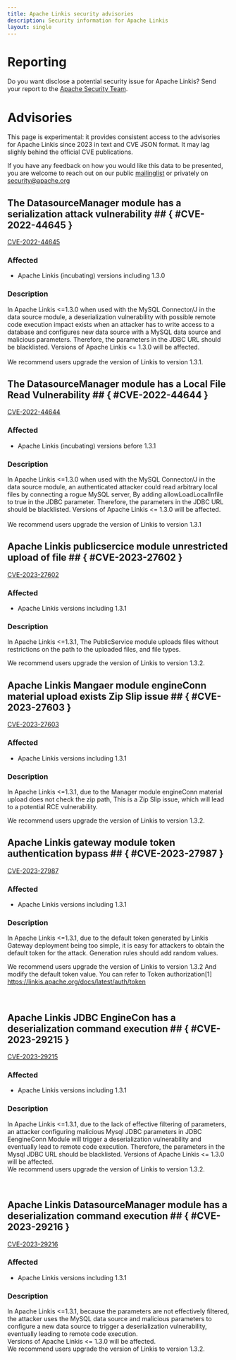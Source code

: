 ```yaml
---
title: Apache Linkis security advisories
description: Security information for Apache Linkis
layout: single
---
```


# Reporting

Do you want disclose a potential security issue for Apache Linkis? Send your report to the  [Apache Security Team](mailto:security@apache.org).

# Advisories

This page is experimental: it provides consistent access to the advisories for Apache Linkis since 2023 in text and CVE JSON format. It may lag slighly behind the official CVE publications. 

If you have any feedback on how you would like this data to be presented, you are welcome to reach out on our public [mailinglist](/mailinglist) or privately on [security@apache.org](mailto:security@apache.org)

## The DatasourceManager module has a serialization attack vulnerability ## { #CVE-2022-44645 }

[CVE-2022-44645](./CVE-2022-44645.cve.json)

### Affected

* Apache Linkis (incubating) versions  including 1.3.0


### Description



In Apache Linkis &lt;=1.3.0 when used with the MySQL Connector/J in the data source module, a deserialization vulnerability with possible remote code execution impact exists when an attacker has to write access to a database and configures new data source with a MySQL data source and malicious parameters. Therefore, the parameters in the JDBC URL should be blacklisted. Versions of Apache Linkis &lt;= 1.3.0 will be affected.<br><br>We recommend users upgrade the version of Linkis to version 1.3.1.<br>

## The DatasourceManager module has a Local File Read Vulnerability ## { #CVE-2022-44644 }

[CVE-2022-44644](./CVE-2022-44644.cve.json)

### Affected

* Apache Linkis (incubating) versions  before 1.3.1


### Description

In Apache Linkis &lt;=1.3.0 when used with the MySQL Connector/J in the data source module, an authenticated attacker could read arbitrary local files by connecting a rogue MySQL server, By adding allowLoadLocalInfile to true in the JDBC parameter. Therefore, the parameters in the JDBC URL should be blacklisted. Versions of Apache Linkis &lt;= 1.3.0 will be affected.&nbsp;<br><br><span style="background-color: rgb(255, 255, 255);">We recommend users upgrade the version of Linkis to version 1.3.1</span><br>

## Apache Linkis publicsercice module unrestricted upload of file ## { #CVE-2023-27602 }

[CVE-2023-27602](./CVE-2023-27602.cve.json)

### Affected

* Apache Linkis versions  including 1.3.1


### Description



<span style="background-color: rgb(255, 255, 255);">

In Apache Linkis &lt;=1.3.1, The PublicService module uploads&nbsp;</span><span style="background-color: rgb(255, 255, 255);">files without restrictions on the path to the uploaded&nbsp;</span><span style="background-color: rgb(255, 255, 255);">files, and file types.<br>

We recommend users upgrade the version of Linkis to version 1.3.2.&nbsp;<br></span>

## Apache Linkis Mangaer module engineConn material upload exists Zip Slip issue ## { #CVE-2023-27603 }

[CVE-2023-27603](./CVE-2023-27603.cve.json)

### Affected

* Apache Linkis versions  including 1.3.1


### Description



<span style="background-color: rgb(255, 255, 255);">

In Apache Linkis &lt;=1.3.1, due to the Manager module engineConn material upload does not check the zip path,&nbsp;This is a Zip Slip issue, which will lead to a&nbsp;</span><span style="background-color: rgb(255, 255, 255);">potential RCE vulnerability.<br>

We recommend users upgrade the version of Linkis to version 1.3.2.

</span>



## Apache Linkis gateway module token authentication bypass ## { #CVE-2023-27987 }

[CVE-2023-27987](./CVE-2023-27987.cve.json)

### Affected

* Apache Linkis versions  including 1.3.1


### Description



In Apache Linkis &lt;=1.3.1,&nbsp;due to the default token generated by Linkis Gateway deployment being too simple, it is easy for attackers to obtain the default token for the attack.&nbsp;Generation rules should add random values.<br>



We recommend users upgrade the version of Linkis to version 1.3.2 And modify the default token value. You can refer to Token authorization[1]<br><a target="_blank" rel="nofollow" href="https://linkis.apache.org/docs/latest/auth/token">https://linkis.apache.org/docs/latest/auth/token</a>



<br>

## Apache Linkis JDBC EngineCon  has a deserialization command execution ## { #CVE-2023-29215 }

[CVE-2023-29215](./CVE-2023-29215.cve.json)

### Affected

* Apache Linkis versions  including 1.3.1


### Description

In Apache Linkis &lt;=1.3.1, due to the lack of effective filtering
of parameters, an attacker configuring malicious Mysql JDBC parameters in JDBC EengineConn Module will trigger a
deserialization vulnerability and eventually lead to remote code execution. Therefore, the parameters in the Mysql JDBC URL should be blacklisted. Versions of Apache Linkis &lt;= 1.3.0 will be affected.<br>We recommend users upgrade the version of Linkis to version 1.3.2.

<br>

## Apache Linkis DatasourceManager module has a deserialization command execution ## { #CVE-2023-29216 }

[CVE-2023-29216](./CVE-2023-29216.cve.json)

### Affected

* Apache Linkis versions  including 1.3.1


### Description



In Apache Linkis &lt;=1.3.1, because the parameters are not
effectively filtered, the attacker uses the MySQL data source and malicious parameters to
configure a new data source to trigger a deserialization vulnerability, eventually leading to
remote code execution.<br> Versions of Apache Linkis &lt;= 1.3.0 will be affected.<br>We recommend users upgrade the version of Linkis to version 1.3.2.

<br>